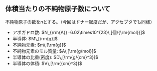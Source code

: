 ## 体積当たりの不純物原子数について
不純物原子の数を$n$とする。（今回はドナー密度だが、アクセプタでも同様）

- アボガドロ数: $N_{\rm{A}}=6.02\times10^{23}\,[個/{\rm{mol}}]$
- 半導体: $M\,[\rm{g}]$
- 不純物元素: $m\,[\rm{g}]$
- 不純物元素のモル質量: $A\,[\rm{g/mol}]$
- 半導体の比重(密度): $D\,[\rm{g/{cm}^3}]$
- 半導体の体積: $V\,[\rm{{cm}^3}]$

